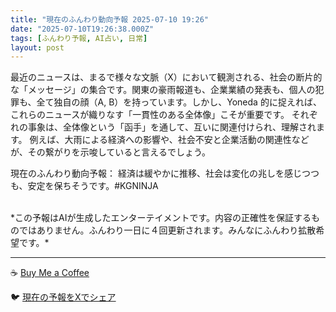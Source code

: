 ```yaml
---
title: "現在のふんわり動向予報 2025-07-10 19:26"
date: "2025-07-10T19:26:38.000Z"
tags: [ふんわり予報, AI占い, 日常]
layout: post
---
```


最近のニュースは、まるで様々な文脈（X）において観測される、社会の断片的な「メッセージ」の集合です。関東の豪雨報道も、企業業績の発表も、個人の犯罪も、全て独自の顔（A, B）を持っています。しかし、Yoneda 的に捉えれば、これらのニュースが織りなす「一貫性のある全体像」こそが重要です。  それぞれの事象は、全体像という「函手」を通して、互いに関連付けられ、理解されます。  例えば、大雨による経済への影響や、社会不安と企業活動の関連性などが、その繋がりを示唆していると言えるでしょう。

現在のふんわり動向予報：
経済は緩やかに推移、社会は変化の兆しを感じつつも、安定を保ちそうです。#KGNINJA

<br>
*この予報はAIが生成したエンターテイメントです。内容の正確性を保証するものではありません。ふんわり一日に４回更新されます。みんなにふんわり拡散希望です。*

---
☕️ [Buy Me a Coffee](https://www.buymeacoffee.com/kgninja)

🐦 [現在の予報をXでシェア](https://twitter.com/intent/tweet?text=%E7%8F%BE%E5%9C%A8%E3%81%AE%E3%81%B5%E3%82%93%E3%82%8F%E3%82%8A%E4%BA%88%E5%A0%B1%3A%20%E3%80%8C%E6%9C%80%E8%BF%91%E3%81%AE%E3%83%8B%E3%83%A5%E3%83%BC%E3%82%B9%E3%81%AF%E3%80%81%E3%81%BE%E3%82%8B%E3%81%A7%E6%A7%98%E3%80%85%E3%81%AA%E6%96%87%E8%84%88%EF%BC%88X%EF%BC%89%E3%81%AB%E3%81%8A%E3%81%84%E3%81%A6%E8%A6%B3%E6%B8%AC%E3%81%95%E3%82%8C%E3%82%8B%E3%80%81%E7%A4%BE%E4%BC%9A%E3%81%AE%E6%96%AD%E7%89%87%E7%9A%84%E3%81%AA%E3%80%8C%E3%83%A1%E3%83%83%E3%82%BB%E3%83%BC%E3%82%B8%E3%80%8D%E3%81%AE%E9%9B%86%E5%90%88%E3%81%A7%E3%81%99%E3%80%82%E3%80%8D%23KGNINJA%20%E7%B6%9A%E3%81%8D%E3%81%AF%E3%83%96%E3%83%AD%E3%82%B0%E3%81%A7%EF%BC%81%F0%9F%91%87&url=https%3A%2F%2Fkg-ninja.github.io%2FFunwariyoso%2F)
